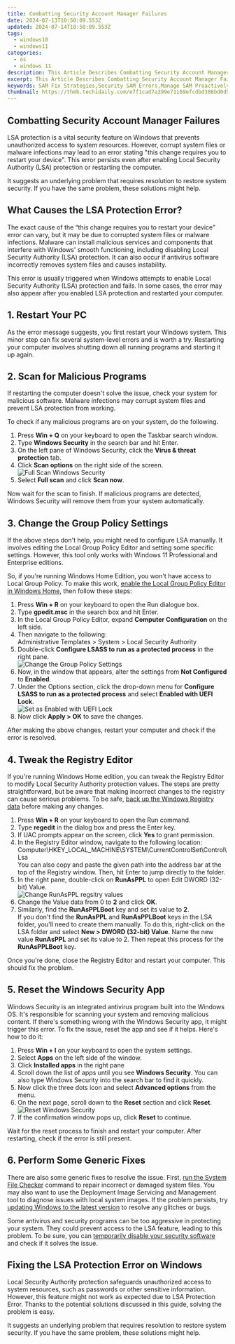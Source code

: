 ```yaml
---
title: Combatting Security Account Manager Failures
date: 2024-07-13T10:50:09.553Z
updated: 2024-07-14T10:50:09.553Z
tags:
  - windows10
  - windows11
categories:
  - os
  - windows 11
description: This Article Describes Combatting Security Account Manager Failures
excerpt: This Article Describes Combatting Security Account Manager Failures
keywords: SAM Fix Strategies,Security SAM Errors,Manage SAM Proactively,Prevent SAM Fails,Secure SAM Access,SAM Failure Mitigation,Hardening SAM Security
thumbnail: https://thmb.techidaily.com/e7f1cad7a399e71169efcdbd386bd0d5b12f456c3f589c4c694fba40159c8b6c.jpg
---
```


## Combatting Security Account Manager Failures

 LSA protection is a vital security feature on Windows that prevents unauthorized access to system resources. However, corrupt system files or malware infections may lead to an error stating "this change requires you to restart your device". This error persists even after enabling Local Security Authority (LSA) protection or restarting the computer.

 It suggests an underlying problem that requires resolution to restore system security. If you have the same problem, these solutions might help.

## What Causes the LSA Protection Error?

 The exact cause of the “this change requires you to restart your device” error can vary, but it may be due to corrupted system files or malware infections. Malware can install malicious services and components that interfere with Windows' smooth functioning, including disabling Local Security Authority (LSA) protection. It can also occur if antivirus software incorrectly removes system files and causes instability.

 This error is usually triggered when Windows attempts to enable Local Security Authority (LSA) protection and fails. In some cases, the error may also appear after you enabled LSA protection and restarted your computer.

## 1\. Restart Your PC

 As the error message suggests, you first restart your Windows system. This minor step can fix several system-level errors and is worth a try. Restarting your computer involves shutting down all running programs and starting it up again.

## 2\. Scan for Malicious Programs

 If restarting the computer doesn't solve the issue, check your system for malicious software. Malware infections may corrupt system files and prevent LSA protection from working.

 To check if any malicious programs are on your system, do the following.

1. Press **Win + Q** on your keyboard to open the Taskbar search window.
2. Type **Windows Security** in the search bar and hit Enter.
3. On the left pane of Windows Security, click the **Virus & threat protection** tab.
4. Click **Scan options** on the right side of the screen.  
![Full Scan Windows Security](https://static1.makeuseofimages.com/wordpress/wp-content/uploads/2023/05/full-scan-windows-security.jpg)
5. Select **Full scan** and click **Scan now**.

 Now wait for the scan to finish. If malicious programs are detected, Windows Security will remove them from your system automatically.

## 3\. Change the Group Policy Settings

 If the above steps don't help, you might need to configure LSA manually. It involves editing the Local Group Policy Editor and setting some specific settings. However, this tool only works with Windows 11 Professional and Enterprise editions.

 So, if you're running Windows Home Edition, you won't have access to Local Group Policy. To make this work, [enable the Local Group Policy Editor in Windows Home](https://www.makeuseof.com/tag/access-group-policy-editor-even-windows-home-settings-try/), then follow these steps:

1. Press **Win + R** on your keyboard to open the Run dialogue box.
2. Type **gpedit.msc** in the search box and hit Enter.
3. In the Local Group Policy Editor, expand **Computer Configuration** on the left side.
4. Then navigate to the following:  
Administrative Templates > System > Local Security Authority
5. Double-click **Configure LSASS to run as a protected process** in the right pane.  
![Change the Group Policy Settings](https://static1.makeuseofimages.com/wordpress/wp-content/uploads/2023/05/change-the-group-policy-settings.jpg)
6. Now, in the window that appears, alter the settings from **Not Configured** to **Enabled**.
7. Under the Options section, click the drop-down menu for **Configure LSASS to run as a protected process** and select **Enabled with UEFI Lock**.  
![Set as Enabled with UEFI Lock](https://static1.makeuseofimages.com/wordpress/wp-content/uploads/2023/05/set-as-enabled-with-uefi-lock.jpg)
8. Now click **Apply > OK** to save the changes.

 After making the above changes, restart your computer and check if the error is resolved.

## 4\. Tweak the Registry Editor

 If you're running Windows Home edition, you can tweak the Registry Editor to modify Local Security Authority protection values. The steps are pretty straightforward, but be aware that making incorrect changes to the registry can cause serious problems. To be safe, [back up the Windows Registry data](https://www.makeuseof.com/tag/backup-restore-windows-registry/) before making any changes.

1. Press **Win + R** on your keyboard to open the Run command.
2. Type **regedit** in the dialog box and press the Enter key.
3. If UAC prompts appear on the screen, click **Yes** to grant permission.
4. In the Registry Editor window, navigate to the following location:  
Computer\HKEY_LOCAL_MACHINE\SYSTEM\CurrentControlSet\Control\Lsa  
 You can also copy and paste the given path into the address bar at the top of the Registry window. Then, hit Enter to jump directly to the folder.
5. In the right pane, double-click on **RunAsPPL** to open Edit DWORD (32-bit) Value.  
![Change RunAsPPL regsitry values](https://static1.makeuseofimages.com/wordpress/wp-content/uploads/2023/05/change-runasppl-regsitry-values.jpg)
6. Change the Value data from 0 to **2** and click **OK**.
7. Similarly, find the **RunAsPPLBoot** key and set its value to **2**.  
 If you don't find the **RunAsPPL** and **RunAsPPLBoot** keys in the LSA folder, you'll need to create them manually. To do this, right-click on the LSA folder and select **New > DWORD (32-bit) Value**. Name the new value **RunAsPPL** and set its value to 2\. Then repeat this process for the **RunAsPPLBoot** key.

 Once you're done, close the Registry Editor and restart your computer. This should fix the problem.

## 5\. Reset the Windows Security App

 Windows Security is an integrated antivirus program built into the Windows OS. It's responsible for scanning your system and removing malicious content. If there's something wrong with the Windows Security app, it might trigger this error. To fix the issue, reset the app and see if it helps. Here's how to do it:

1. Press **Win + I** on your keyboard to open the system settings.
2. Select **Apps** on the left side of the window.
3. Click **Installed apps** in the right pane
4. Scroll down the list of apps until you see **Windows Security**. You can also type Windows Security into the search bar to find it quickly.
5. Now click the three dots icon and select **Advanced options** from the menu.
6. On the next page, scroll down to the **Reset** section and click **Reset**.  
![Reset Windows Security](https://static1.makeuseofimages.com/wordpress/wp-content/uploads/2023/05/reset-windows-security.jpg)
7. If the confirmation window pops up, click **Reset** to continue.

 Wait for the reset process to finish and restart your computer. After restarting, check if the error is still present.

## 6\. Perform Some Generic Fixes

 There are also some generic fixes to resolve the issue. First, [run the System File Checker](https://www.makeuseof.com/system-file-checker-sfc-windows/) command to repair incorrect or damaged system files. You may also want to use the Deployment Image Servicing and Management tool to diagnose issues with local system images. If the problem persists, try [updating Windows to the latest version](https://www.makeuseof.com/update-windows-manually/) to resolve any glitches or bugs.

 Some antivirus and security programs can be too aggressive in protecting your system. They could prevent access to the LSA feature, leading to this problem. To be sure, you can [temporarily disable your security software](https://www.makeuseof.com/temporarily-disable-windows-security-windows-11/) and check if it solves the issue.

## Fixing the LSA Protection Error on Windows

 Local Security Authority protection safeguards unauthorized access to system resources, such as passwords or other sensitive information. However, this feature might not work as expected due to LSA Protection Error. Thanks to the potential solutions discussed in this guide, solving the problem is easy.

 It suggests an underlying problem that requires resolution to restore system security. If you have the same problem, these solutions might help.



<ins class="adsbygoogle"
      style="display:block"
      data-ad-client="ca-pub-7571918770474297"
      data-ad-slot="8358498916"
      data-ad-format="auto"
      data-full-width-responsive="true"></ins>

